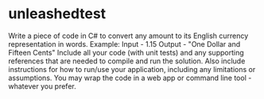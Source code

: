 # unleashedtest
Write a piece of code in C# to convert any amount to its English currency representation in words.   Example:   Input - 1.15  Output - "One Dollar and Fifteen Cents"  Include all your code (with unit tests) and any supporting references that are needed to compile and run the solution.    Also include instructions for how to run/use your application, including any limitations or assumptions.   You may wrap the code in a web app or command line tool - whatever you prefer.
